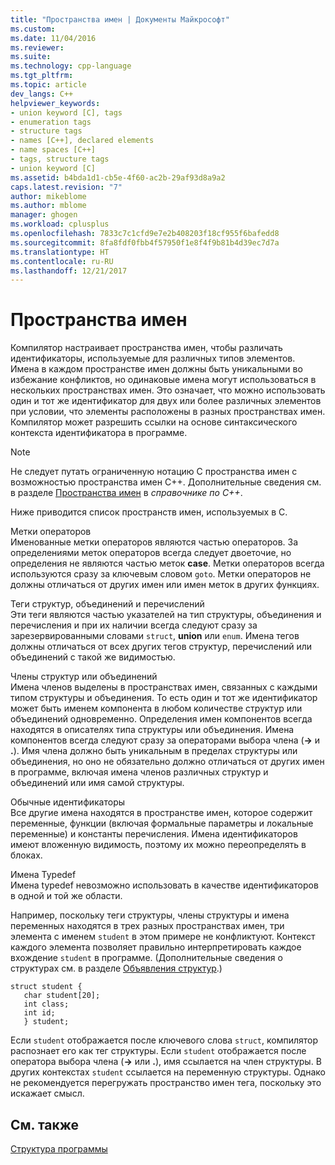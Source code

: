 ```yaml
---
title: "Пространства имен | Документы Майкрософт"
ms.custom: 
ms.date: 11/04/2016
ms.reviewer: 
ms.suite: 
ms.technology: cpp-language
ms.tgt_pltfrm: 
ms.topic: article
dev_langs: C++
helpviewer_keywords:
- union keyword [C], tags
- enumeration tags
- structure tags
- names [C++], declared elements
- name spaces [C++]
- tags, structure tags
- union keyword [C]
ms.assetid: b4bda1d1-cb5e-4f60-ac2b-29af93d8a9a2
caps.latest.revision: "7"
author: mikeblome
ms.author: mblome
manager: ghogen
ms.workload: cplusplus
ms.openlocfilehash: 7833c7c1cfd9e7e2b408203f18cf955f6bafedd8
ms.sourcegitcommit: 8fa8fdf0fbb4f57950f1e8f4f9b81b4d39ec7d7a
ms.translationtype: HT
ms.contentlocale: ru-RU
ms.lasthandoff: 12/21/2017
---
```

# <a name="name-spaces"></a>Пространства имен
Компилятор настраивает пространства имен, чтобы различать идентификаторы, используемые для различных типов элементов. Имена в каждом пространстве имен должны быть уникальными во избежание конфликтов, но одинаковые имена могут использоваться в нескольких пространствах имен. Это означает, что можно использовать один и тот же идентификатор для двух или более различных элементов при условии, что элементы расположены в разных пространствах имен. Компилятор может разрешить ссылки на основе синтаксического контекста идентификатора в программе.  
  
> [!NOTE]
>  Не следует путать ограниченную нотацию C пространства имен с возможностью пространства имен C++. Дополнительные сведения см. в разделе [Пространства имен](../cpp/namespaces-cpp.md) в *справочнике по C++*.  
  
 Ниже приводится список пространств имен, используемых в C.  
  
 Метки операторов  
 Именованные метки операторов являются частью операторов. За определениями меток операторов всегда следует двоеточие, но определения не являются частью меток **case**. Метки операторов всегда используются сразу за ключевым словом `goto`. Метки операторов не должны отличаться от других имен или имен меток в других функциях.  
  
 Теги структур, объединений и перечислений  
 Эти теги являются частью указателей на тип структуры, объединения и перечисления и при их наличии всегда следуют сразу за зарезервированными словами `struct`, **union** или `enum`. Имена тегов должны отличаться от всех других тегов структур, перечислений или объединений с такой же видимостью.  
  
 Члены структур или объединений  
 Имена членов выделены в пространствах имен, связанных с каждыми типом структуры и объединения. То есть один и тот же идентификатор может быть именем компонента в любом количестве структур или объединений одновременно. Определения имен компонентов всегда находятся в описателях типа структуры или объединения. Имена компонентов всегда следуют сразу за операторами выбора члена (**->** и **.**). Имя члена должно быть уникальным в пределах структуры или объединения, но оно не обязательно должно отличаться от других имен в программе, включая имена членов различных структур и объединений или имя самой структуры.  
  
 Обычные идентификаторы  
 Все другие имена находятся в пространстве имен, которое содержит переменные, функции (включая формальные параметры и локальные переменные) и константы перечисления. Имена идентификаторов имеют вложенную видимость, поэтому их можно переопределять в блоках.  
  
 Имена Typedef  
 Имена typedef невозможно использовать в качестве идентификаторов в одной и той же области.  
  
 Например, поскольку теги структуры, члены структуры и имена переменных находятся в трех разных пространствах имен, три элемента с именем `student` в этом примере не конфликтуют. Контекст каждого элемента позволяет правильно интерпретировать каждое вхождение `student` в программе. (Дополнительные сведения о структурах см. в разделе [Объявления структур](../c-language/structure-declarations.md).)  
  
```  
struct student {  
   char student[20];  
   int class;  
   int id;  
   } student;  
```  
  
 Если `student` отображается после ключевого слова `struct`, компилятор распознает его как тег структуры. Если `student` отображается после оператора выбора члена (**->** или **.**), имя ссылается на член структуры. В других контекстах `student` ссылается на переменную структуры. Однако не рекомендуется перегружать пространство имен тега, поскольку это искажает смысл.  
  
## <a name="see-also"></a>См. также  
 [Структура программы](../c-language/program-structure.md)